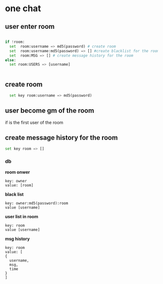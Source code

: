 # one chat

## user enter room
``` python

if !room:
  set  room:username => md5(password) # create room
  set  room:username:md5(password) => [] #create blacklist for the room
  set  room:MSG => [] # create message history for the room
else:
  set room:USERS => [username]
  
```

## create room
``` python
  set key room:username => md5(password)
```
## user become gm of the room

if is the first user of the room 

## create message history for the room
```python
set key room => []
```
### db


**room onwer**

```
key: owner
value: [room]
```

**black list**

```
key: owner:md5(password):room
value [username]
```

**user list in room**
```
key: room
value [username]
```

**msg history**

```
key: room
value: [
{
  username,
  msg,
  time
}
]
```
